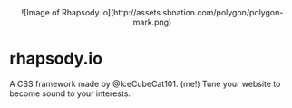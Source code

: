 <center>![Image of Rhapsody.io](http://assets.sbnation.com/polygon/polygon-mark.png)</center>

# rhapsody.io
A CSS framework made by @IceCubeCat101. (me!) Tune your website to become sound to your interests.
